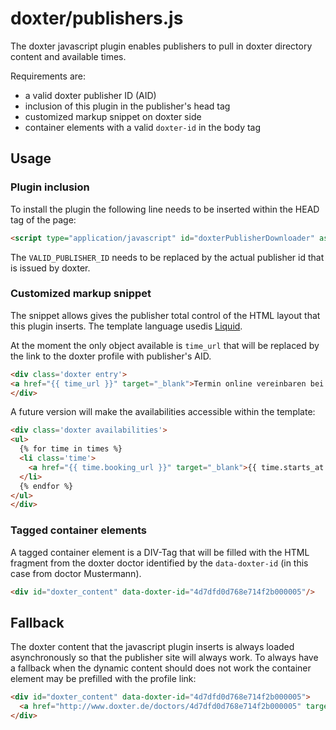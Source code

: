 # doxter/publishers.js

The doxter javascript plugin enables publishers to pull in doxter directory content and available times.

Requirements are:

 - a valid doxter publisher ID (AID)
 - inclusion of this plugin in the publisher's head tag
 - customized markup snippet on doxter side
 - container elements with a valid `doxter-id` in the body tag

## Usage 

### Plugin inclusion

To install the plugin the following line needs to be inserted within the HEAD tag of the page:

```HTML
<script type="application/javascript" id="doxterPublisherDownloader" async data-aid="VALID_PUBLISHER_ID" src="http://js.doxter.de/doxter_publisher.min.js"></script>
```

The `VALID_PUBLISHER_ID` needs to be replaced by the actual publisher id that is issued by doxter.


### Customized markup snippet

The snippet allows gives the publisher total control of the HTML layout that this plugin inserts. The template language usedis [Liquid](https://github.com/Shopify/liquid/wiki/Liquid-for-Designers).

At the moment the only object available is `time_url` that will be replaced by the link to the doxter profile with publisher's AID.

```HTML
<div class='doxter entry'>
<a href="{{ time_url }}" target="_blank">Termin online vereinbaren bei doxter.de</a>
</div>
```

A future version will make the availabilities accessible within the template:


```HTML
<div class='doxter availabilities'>
<ul>
  {% for time in times %}
  <li class='time'>
    <a href="{{ time.booking_url }}" target="_blank">{{ time.starts_at | date: "%Y%m%d %H%:M" } }} {{ time.reasons }}</a> 
  </li>
  {% endfor %}
</ul>
</div>
```

### Tagged container elements

A tagged container element is a DIV-Tag that will be filled with the HTML fragment from the doxter doctor identified by the `data-doxter-id` (in this case from doctor Mustermann).

```HTML
<div id="doxter_content" data-doxter-id="4d7dfd0d768e714f2b000005"/>
```

## Fallback

The doxter content that the javascript plugin inserts is always loaded asynchronously so that the publisher site will always work. To always have a fallback when the dynamic content should does not work the container element may be prefilled with the profile link:

```HTML
<div id="doxter_content" data-doxter-id="4d7dfd0d768e714f2b000005">
  <a href="http://www.doxter.de/doctors/4d7dfd0d768e714f2b000005" target="_blank">Termin online vereinbaren bei doxter.de</a>
</div>
```



